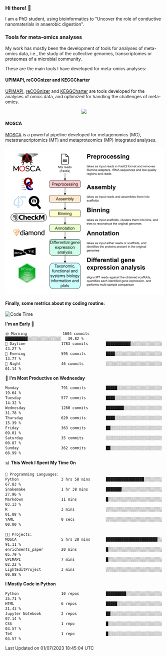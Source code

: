 ### Hi there! 👋

I am a PhD student, using bioinformatics to "Uncover the role of conductive nanomaterials in anaerobic digestion".

### Tools for meta-omics analyses

My work has mostly been the development of tools for analyses of meta-omics data, i.e., the study of the collective genomes, transcriptomes or proteomes of a microbial community.

These are the main tools I have developed for meta-omics analyses:

#### UPIMAPI, reCOGnizer and KEGGCharter

[UPIMAPI](https://github.com/iquasere/UPIMAPI), [reCOGnizer](https://github.com/iquasere/reCOGnizer) and [KEGGCharter](https://github.com/iquasere/KEGGCharter) are tools developed for the analyses of omics data, and optimized for handling the challenges of meta-omics.

<p align="center">
    <img src="assets/annotation_paper.png">
</p>

#### MOSCA

[MOSCA](https://github.com/iquasere/MOSCA) is a powerful pipeline developed for metagenomics (MG), metatranscriptomics (MT) and metaproteomics (MP) integrated analyses.

<p align="center">
    <img src="assets/mosca_workflow.png" align="center" width="700">
</p>


#### Finally, some metrics about my coding routine:

<!--START_SECTION:waka-->
![Code Time](http://img.shields.io/badge/Code%20Time-600%20hrs%2041%20mins-blue)

**I'm an Early 🐤** 

```text
🌞 Morning                1604 commits        ██████████░░░░░░░░░░░░░░░   39.82 % 
🌆 Daytime                1783 commits        ███████████░░░░░░░░░░░░░░   44.27 % 
🌃 Evening                595 commits         ████░░░░░░░░░░░░░░░░░░░░░   14.77 % 
🌙 Night                  46 commits          ░░░░░░░░░░░░░░░░░░░░░░░░░   01.14 % 
```
📅 **I'm Most Productive on Wednesday** 

```text
Monday                   791 commits         █████░░░░░░░░░░░░░░░░░░░░   19.64 % 
Tuesday                  577 commits         ████░░░░░░░░░░░░░░░░░░░░░   14.32 % 
Wednesday                1280 commits        ████████░░░░░░░░░░░░░░░░░   31.78 % 
Thursday                 620 commits         ████░░░░░░░░░░░░░░░░░░░░░   15.39 % 
Friday                   363 commits         ██░░░░░░░░░░░░░░░░░░░░░░░   09.01 % 
Saturday                 35 commits          ░░░░░░░░░░░░░░░░░░░░░░░░░   00.87 % 
Sunday                   362 commits         ██░░░░░░░░░░░░░░░░░░░░░░░   08.99 % 
```


📊 **This Week I Spent My Time On** 

```text
💬 Programming Languages: 
Python                   3 hrs 58 mins       █████████████████░░░░░░░░   67.83 % 
Snakemake                1 hr 38 mins        ███████░░░░░░░░░░░░░░░░░░   27.96 % 
Markdown                 11 mins             █░░░░░░░░░░░░░░░░░░░░░░░░   03.13 % 
R                        3 mins              ░░░░░░░░░░░░░░░░░░░░░░░░░   01.08 % 
YAML                     0 secs              ░░░░░░░░░░░░░░░░░░░░░░░░░   00.00 % 

🐱‍💻 Projects: 
MOSCA                    5 hrs 20 mins       ███████████████████████░░   91.11 % 
enrichments_paper        20 mins             █░░░░░░░░░░░░░░░░░░░░░░░░   05.79 % 
UPIMAPI                  7 mins              █░░░░░░░░░░░░░░░░░░░░░░░░   02.22 % 
LightEditProject         3 mins              ░░░░░░░░░░░░░░░░░░░░░░░░░   00.88 % 
```

**I Mostly Code in Python** 

```text
Python                   10 repos            █████████░░░░░░░░░░░░░░░░   35.71 % 
HTML                     6 repos             █████░░░░░░░░░░░░░░░░░░░░   21.43 % 
Jupyter Notebook         2 repos             ██░░░░░░░░░░░░░░░░░░░░░░░   07.14 % 
CSS                      1 repo              █░░░░░░░░░░░░░░░░░░░░░░░░   03.57 % 
TeX                      1 repo              █░░░░░░░░░░░░░░░░░░░░░░░░   03.57 % 
```




 Last Updated on 01/07/2023 18:45:04 UTC
<!--END_SECTION:waka-->
